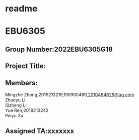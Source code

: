 # readme
# EBU6305
## Group Number:2022EBU6305G18
## Project Title:
## Members:
Mingzhe Zhong,2019213219,190900469,2010464629@qq.com  
Zhuoyu Li  
Sizheng Li  
Yue Ren,2019213242  
Peiyu Xu  
## Assigned TA:xxxxxxx
